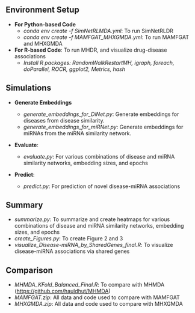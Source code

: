 ## Environment Setup
- **For Python-based Code**
  - *conda env create -f SimNetRLMDA.yml*: To run SimNetRLDR
  - *conda env create -f MAMFGAT_MHXGMDA.yml*: To run MAMFGAT and MHXGMDA
- **For R-based Code**: To run MHDR, and visualize drug-disease associations
  - *Install R packages: RandomWalkRestartMH, igraph, foreach, doParallel, ROCR, ggplot2, Metrics, hash*

## Simulations
- **Generate Embeddings**
  - *generate_embeddings_for_DiNet.py*: Generate embeddings for diseases from disease similarity.
  - *generate_embeddings_for_miRNet.py*: Generate embeddings for miRNAs from the miRNA similarity network.
 
- **Evaluate**:
  - *evaluate.py*: For various combinations of disease and miRNA similarity networks, embedding sizes, and epochs

- **Predict**:
  - *predict.py*: For prediction of novel disease-miRNA associations

## Summary
  - *summarize.py*: To summarize and create heatmaps for various combinations of disease and miRNA similarity networks, embedding sizes, and epochs
  - *create_Figures.py*: To create Figure 2 and 3
  - *visualize_Disease-miRNA_by_SharedGenes_final.R*: To visualize disease-miRNA associations via shared genes

## Comparison
  - *MHMDA_KFold_Balanced_Final.R*: To compare with MHMDA (https://github.com/hauldhut/MHMDA)
  - *MAMFGAT.zip*: All data and code used to compare with MAMFGAT
  - *MHXGMDA.zip*: All data and code used to compare with MHXGMDA
  


